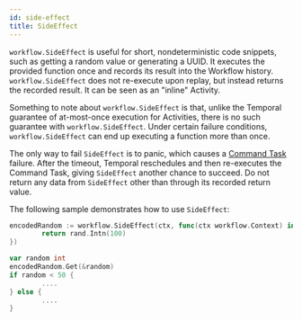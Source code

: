 ```yaml
---
id: side-effect
title: SideEffect
---
```


`workflow.SideEffect` is useful for short, nondeterministic code snippets, such as getting a random
value or generating a UUID.
It executes the provided function once and records its result into the Workflow history.
`workflow.SideEffect` does not re-execute upon replay, but instead returns the recorded result.
It can be seen as an "inline" Activity.

Something to note about `workflow.SideEffect` is that, unlike the Temporal guarantee of at-most-once execution for Activities, there is no such guarantee with `workflow.SideEffect`.
Under certain failure conditions, `workflow.SideEffect` can end up executing a function more than once.

The only way to fail `SideEffect` is to panic, which causes a [Command Task](/docs/glossary/#command) failure.
After the timeout, Temporal reschedules and then re-executes the Command Task, giving `SideEffect` another chance to succeed.
Do not return any data from `SideEffect` other than through its recorded return value.

The following sample demonstrates how to use `SideEffect`:

```go
encodedRandom := workflow.SideEffect(ctx, func(ctx workflow.Context) interface{} {
        return rand.Intn(100)
})

var random int
encodedRandom.Get(&random)
if random < 50 {
        ....
} else {
        ....
}
```
